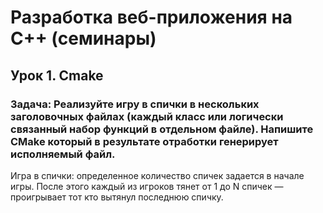 # Разработка веб-приложения на С++ (семинары)

## Урок 1. Сmake

### Задача: Реализуйте игру в спички в нескольких заголовочных файлах (каждый класс или логически связанный набор функций в отдельном файле). Напишите CMake который в результате отработки генерирует исполняемый файл.

Игра в спички: определенное количество спичек задается в начале игры. После этого каждый из игроков тянет от 1 до N спичек — проигрывает тот кто вытянул последнюю спичку.
